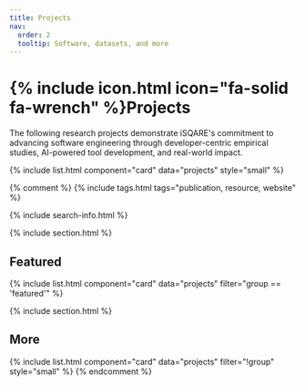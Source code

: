 ```yaml
---
title: Projects
nav:
  order: 2
  tooltip: Software, datasets, and more
---
```


# {% include icon.html icon="fa-solid fa-wrench" %}Projects

The following research projects demonstrate iSQARE's commitment to advancing software engineering through developer-centric empirical studies, AI-powered tool development, and real-world impact.

{% include list.html component="card" data="projects" style="small" %}

{% comment %}
{% include tags.html tags="publication, resource, website" %}

{% include search-info.html %}

{% include section.html %}

## Featured

{% include list.html component="card" data="projects" filter="group == 'featured'" %}

{% include section.html %}

## More

{% include list.html component="card" data="projects" filter="!group" style="small" %}
{% endcomment %}